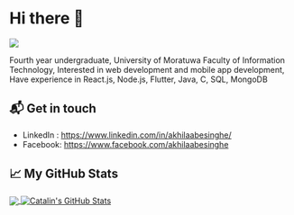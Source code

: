 # Hi there 👋

![](https://komarev.com/ghpvc/?username=akhilasuraj)

Fourth year undergraduate, University of Moratuwa Faculty of Information Technology, Interested in web development and mobile app development, Have experience in React.js, Node.js, Flutter, Java, C, SQL, MongoDB

## 📬 Get in touch

- LinkedIn : https://www.linkedin.com/in/akhilaabesinghe/
- Facebook: https://www.facebook.com/akhilaabesinghe

## &#x1f4c8; My GitHub Stats

<a href="https://github.com/akhilasuraj/akhilasuraj">
  <img align="center" src="https://github-readme-stats.vercel.app/api/top-langs/?username=akhilasuraj&hide=java,html&title_color=ffffff&text_color=c9cacc&icon_color=2bbc8a&bg_color=1d1f21" />
</a>

<a href="https://github.com/akhilasuraj/akhilasuraj">
  <img align="center" src="https://github-readme-stats.vercel.app/api?username=akhilasuraj&show_icons=true&line_height=27&count_private=true&title_color=ffffff&text_color=c9cacc&icon_color=2bbc8a&bg_color=1d1f21" alt="Catalin's GitHub Stats" />
</a>


<!--
**akhilasuraj/akhilasuraj** is a ✨ _special_ ✨ repository because its `README.md` (this file) appears on your GitHub profile.

Here are some ideas to get you started:

- 🔭 I’m currently working on ...
- 🌱 I’m currently learning ...
- 👯 I’m looking to collaborate on ...
- 🤔 I’m looking for help with ...
- 💬 Ask me about ...
- 📫 How to reach me: ...
- 😄 Pronouns: ...
- ⚡ Fun fact: ...
-->
